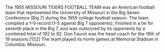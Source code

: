The 1955 MISSOURI TIGERS FOOTBALL TEAM was an American football team that represented the University of Missouri in the Big Seven Conference (Big 7) during the 1955 college football season. The team compiled a 1–9 record (1–5 against Big 7 opponents), finished in a tie for seventh place in the Big 7, and was outscored by its opponents by a combined total of 192 to 92. Don Faurot was the head coach for the 18th of 19 seasons.[1][2] The team played its home games at Memorial Stadium in Columbia, Missouri.
